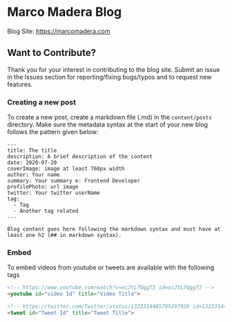 # Marco Madera Blog

Blog Site: https://marcomadera.com

## Want to Contribute?

Thank you for your interest in contributing to the blog site. Submit an issue in the Issues section for reporting/fixing bugs/typos and to request new features.

### Creating a new post

To create a new post, create a markdown file (.md) in the `content/posts` directory. Make sure the metadata syntax at the start of your new blog follows the pattern given below:

```
---
title: The title
description: A brief description of the content
date: 2020-07-20
coverImage: image at least 760px width
author: Your name
summary: Your summary e: Frontend Developer
profilePhoto: url image
twitter: Your twitter userName
tag:
  - Tag
  - Another tag related
---

Blog content goes here following the markdown syntax and must have at least one h2 (## in markdown syntax).
```

### Embed
To embed videos from youtube or tweets are available with the following tags

```html
<!-- https://www.youtube.com/watch?v=xcJtL7QggTI id=xcJtL7QggTI -->
<youtube id="video Id" title="Video Title">

<!-- https://twitter.com/Twitter/status/1323314485705297926 id=1323314485705297926 -->
<tweet id="Tweet Id" title="Tweet Title">
```